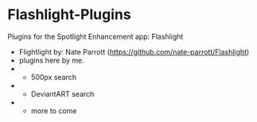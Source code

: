 Flashlight-Plugins
==================

Plugins for the Spotlight Enhancement app: Flashlight
- Flightlight by: Nate Parrott (https://github.com/nate-parrott/Flashlight)
- plugins here by me.
- - 500px search
- - DeviantART search
- - more to come
